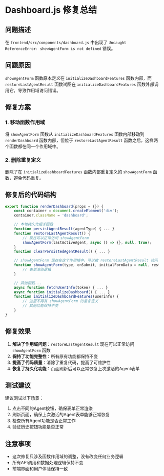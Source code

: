 # Dashboard.js 修复总结

## 问题描述

在 `frontend/src/components/dashboard.js` 中出现了 `Uncaught ReferenceError: showAgentForm is not defined` 错误。

## 问题原因

`showAgentForm` 函数原本定义在 `initializeDashboardFeatures` 函数内部，而 `restoreLastAgentResult` 函数试图在 `initializeDashboardFeatures` 函数外部调用它，导致作用域访问错误。

## 修复方案

### 1. 移动函数作用域

将 `showAgentForm` 函数从 `initializeDashboardFeatures` 函数内部移动到 `renderDashboard` 函数内部，但位于 `restoreLastAgentResult` 函数之后，这样两个函数都在同一个作用域中。

### 2. 删除重复定义

删除了在 `initializeDashboardFeatures` 函数内部重复定义的 `showAgentForm` 函数，避免代码重复。

## 修复后的代码结构

```javascript
export function renderDashboard(props = {}) {
    const container = document.createElement('div');
    container.className = 'dashboard';

    // 本地持久化相关函数
    function persistAgentResult(agentType) { ... }
    function restoreLastAgentResult() {
        // 现在可以正常访问 showAgentForm
        showAgentForm(lastActiveAgent, async () => {}, null, true);
    }
    function clearPersistedAgentResult() { ... }

    // showAgentForm 现在在这个作用域中，可以被 restoreLastAgentResult 访问
    function showAgentForm(type, onSubmit, initialFormData = null, restoreMode = false) {
        // 表单渲染逻辑
    }

    // 其他函数...
    async function fetchUserInfo(token) { ... }
    async function initializeDashboard() { ... }
    function initializeDashboardFeatures(userinfo) {
        // 这里不再有 showAgentForm 的重复定义
        // 其他功能保持不变
    }
}
```

## 修复效果

1. **解决了作用域问题**：`restoreLastAgentResult` 现在可以正常访问 `showAgentForm` 函数
2. **保持了功能完整性**：所有原有功能都保持不变
3. **提高了代码质量**：消除了重复代码，提高了可维护性
4. **恢复了持久化功能**：页面刷新后可以正常恢复上次激活的Agent表单

## 测试建议

建议测试以下场景：
1. 点击不同的Agent按钮，确保表单正常渲染
2. 刷新页面，确保上次激活的Agent表单能够正常恢复
3. 检查所有Agent功能是否正常工作
4. 验证历史按钮功能是否正常

## 注意事项

- 这次修复只涉及函数作用域的调整，没有改变任何业务逻辑
- 所有API调用和数据处理逻辑保持不变
- 前端界面和用户体验保持一致 